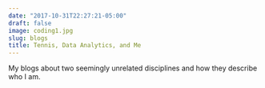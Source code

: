 ```yaml
---
date: "2017-10-31T22:27:21-05:00"
draft: false
image: coding1.jpg
slug: blogs
title: Tennis, Data Analytics, and Me
---
```


My blogs about two seemingly unrelated disciplines and how they describe who I am.